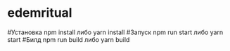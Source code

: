 # edemritual

#Установка npm install либо yarn install
#Запуск npm run start либо yarn start
#Билд npm run build либо yarn build

